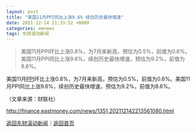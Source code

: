 ```yaml
---
layout: post
title: "美国11月PPI同比上涨9.6% 续创历史最快增速"
date: 2021-12-14 21:33:52 +0800
categories: emnews
tags: 东财滚动新闻
---
```

> 美国11月PPI环比上涨0.8%，为7月来新高，预估为0.5%，前值为0.6%。美国11月PPI同比上涨9.6%，续创历史最快增速，预估为9.2%，前值为8.6%。

<p>美国11月<span id="Info.338"><a href="http://data.eastmoney.com/cjsj/ppi.html" class="infokey">PPI</a></span>环比上涨0.8%，为7月来新高，预估为0.5%，前值为0.6%。美国11月PPI同比上涨9.6%，续创历史最快增速，预估为9.2%，前值为8.6%。</p><p class="em_media">（文章来源：财联社）</p>

<http://finance.eastmoney.com/news/1351,202112142213561080.html>

[返回东财滚动新闻](//finews.withounder.com/emnews/)｜[返回首页](//finews.withounder.com/)